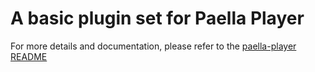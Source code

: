 # A basic plugin set for Paella Player

For more details and documentation, please refer to the [paella-player README](https://github.com/polimediaupv/paella-player)
